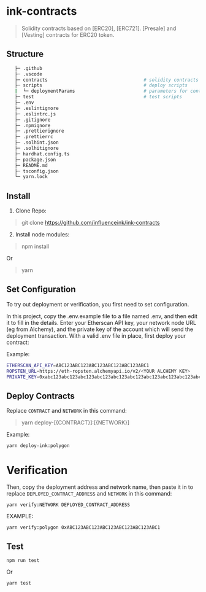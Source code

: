 # ink-contracts

> Solidity contracts based on [ERC20], [ERC721]. [Presale] and [Vesting]
> contracts for ERC20 token.

## Structure

```bash
   ├─ .github
   ├─ .vscode
   ├─ contracts                                   # solidity contracts
   ├─ scripts                                     # deploy scripts
   |  └─ deploymentParams                         # parameters for contract deployment
   ├─ test                                        # test scripts
   ├─ .env
   ├─ .eslintignore
   ├─ .eslintrc.js
   ├─ .gitignore
   ├─ .npmignore
   ├─ .prettierignore
   ├─ .prettierrc
   ├─ .solhint.json
   ├─ .solhitignore
   ├─ hardhat.config.ts
   ├─ package.json
   ├─ README.md
   ├─ tsconfig.json
   └─ yarn.lock
```

## Install

1. Clone Repo:

> git clone https://github.com/influenceink/ink-contracts

2. Install node modules:

> npm install

Or

> yarn

## Set Configuration

To try out deployment or verification, you first need to set configuration.

In this project, copy the .env.example file to a file named .env, and then
edit it to fill in the details. Enter your Etherscan API key, your network
node URL (eg from Alchemy), and the private key of the account which will
send the deployment transaction. With a valid .env file in place, first
deploy your contract:

Example:

```bash
ETHERSCAN_API_KEY=ABC123ABC123ABC123ABC123ABC123ABC1
ROPSTEN_URL=https://eth-ropsten.alchemyapi.io/v2/<YOUR ALCHEMY KEY>
PRIVATE_KEY=0xabc123abc123abc123abc123abc123abc123abc123abc123abc123abc123abc1
```

## Deploy Contracts

Replace `CONTRACT` and `NETWORK` in this command:

> yarn deploy-[{CONTRACT}]:[{NETWORK}]

Example:

```shell
yarn deploy-ink:polygon
```

# Verification

Then, copy the deployment address and network name, then paste it in to
replace `DEPLOYED_CONTRACT_ADDRESS` and `NETWORK` in this command:

```shell
yarn verify:NETWORK DEPLOYED_CONTRACT_ADDRESS
```

EXAMPLE:

```shell
yarn verify:polygon 0xABC123ABC123ABC123ABC123ABC123ABC1
```

## Test

```shell
npm run test
```

Or

```shell
yarn test
```
